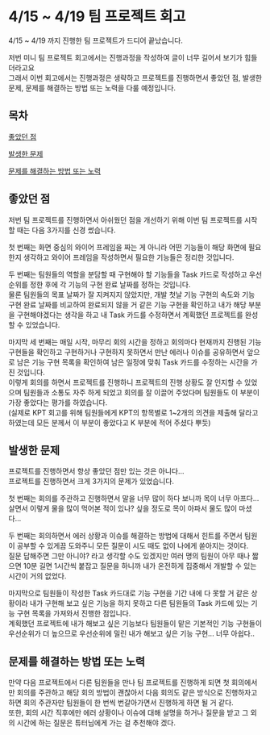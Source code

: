 # 4/15 ~ 4/19 팀 프로젝트 회고

4/15 ~ 4/19 까지 진행한 팀 프로젝트가 드디어 끝났습니다.

저번 미니 팀 프로젝트 회고에서는 진행과정을 작성하여 글이 너무 길어서 보기가 힘들더라고요<br>
그래서 이번 회고에서는 진행과정은 생략하고 프로젝트를 진행하면서 좋았던 점, 발생한 문제, 문제를 해결하는 방법 또는 노력을 다룰 예정입니다.

## 목차

[좋았던 점]()

[발생한 문제]()

[문제를 해결하는 방법 또는 노력]()

## 좋았던 점

저번 팀 프로젝트를 진행하면서 아쉬웠던 점을 개선하기 위해 이번 팀 프로젝트를 시작할 때는 다음 3가지를 신경 썼습니다.

첫 번째는 화면 중심의 와이어 프레임을 짜는 게 아니라 어떤 기능들이 해당 화면에 필요한지 생각하고 와이어 프레임을 작성하면서 필요한 기능들은 정리한 것입니다.

두 번째는 팀원들의 역할을 분담할 때 구현해야 할 기능들을 Task 카드로 작성하고 우선순위를 정한 후에 각 기능의 구현 완료 날짜를 정하는 것입니다.<br>
물론 팀원들의 목표 날짜가 잘 지켜지지 않았지만, 개발 첫날 기능 구현의 속도와 기능 구현 완료 날짜를 비교하여 완료되지 않을 거 같은 기능 구현을 확인하고 내가 해당 부분을 구현해야겠다는 생각을 하고 내 Task 카드를 수정하면서 계획했던 프로젝트를 완성할 수 있었습니다.

마지막 세 번째는 매일 시작, 마무리 회의 시간을 정하고 회의마다 현재까지 진행된 기능 구현들을 확인하고 구현하거나 구현하지 못하면서 만난 에러나 이슈를 공유하면서 앞으로 남은 기능 구현 목록을 확인하여 남은 일정에 맞춰 Task 카드를 수정하는 시간을 가진 것입니다.<br>
이렇게 회의를 하면서 프로젝트를 진행하니 프로젝트의 진행 상황도 잘 인지할 수 있었으며 팀원들과 소통도 자주 하게 되었고 회의를 잘 이끌어 주었다며 팀원들도 이 부분이 가장 좋았다는 평가를 하였습니다.<br>
(실제로 KPT 회고를 위해 팀원들에게 KPT의 항목별로 1~2개의 의견을 제출해 달라고 하였는데 모든 분께서 이 부분이 좋았다고 K 부분에 적어 주셨다 뿌듯)

## 발생한 문제

프로젝트를 진행하면서 항상 좋았던 점만 있는 것은 아니다...<br>
프로젝트를 진행하면서 크게 3가지의 문제가 있었습니다.

첫 번째는 회의를 주관하고 진행하면서 말을 너무 많이 하다 보니까 목이 너무 아프다...<br>
살면서 이렇게 물을 많이 먹어본 적이 있나? 싶을 정도로 목이 아파서 물도 많이 마셨다...

두 번째는 회의하면서 에러 상황과 이슈를 해결하는 방법에 대해서 힌트를 주면서 팀원이 공부할 수 있게끔 도와주니 모든 질문이 시도 때도 없이 나에게 쏟아지는 것이다.<br>
질문 답해주면 그만 아니야? 라고 생각할 수도 있겠지만 여러 명의 팀원이 아무 때나 짧으면 10분 길면 1시간씩 붙잡고 질문을 하니까 내가 온전하게 집중해서 개발할 수 있는 시간이 거의 없었다.

마지막으로 팀원들이 작성한 Task 카드대로 기능 구현을 기간 내에 다 못할 거 같은 상황이라 내가 구현해 보고 싶은 기능을 하지 못하고 다른 팀원들의 Task 카드에 있는 기능 구현 목록을 가져와서 진행한 점입니다.<br>
계획했던 프로젝트에 내가 해보고 싶은 기능보다 팀원들이 맡은 기본적인 기능 구현들이 우선순위가 더 높으므로 우선순위에 밀린 내가 해보고 싶은 기능 구현... 너무 아쉽다..

## 문제를 해결하는 방법 또는 노력

만약 다음 프로젝트에서 다른 팀원들을 만나 팀 프로젝트를 진행하게 되면 첫 회의에서만 회의를 주관하고 해당 회의 방법이 괜찮아서 다음 회의도 같은 방식으로 진행하자고 하면 회의 주관자만 팀원들이 한 번씩 번갈아가면서 진행하게 하면 될 거 같다.<br>
또한, 회의 시간 직후에만 에러 상황이나 이슈에 대해 설명을 하거나 질문을 받고 그 외의 시간에 하는 질문은 튜터님에게 가는 걸 추천해야 겠다.